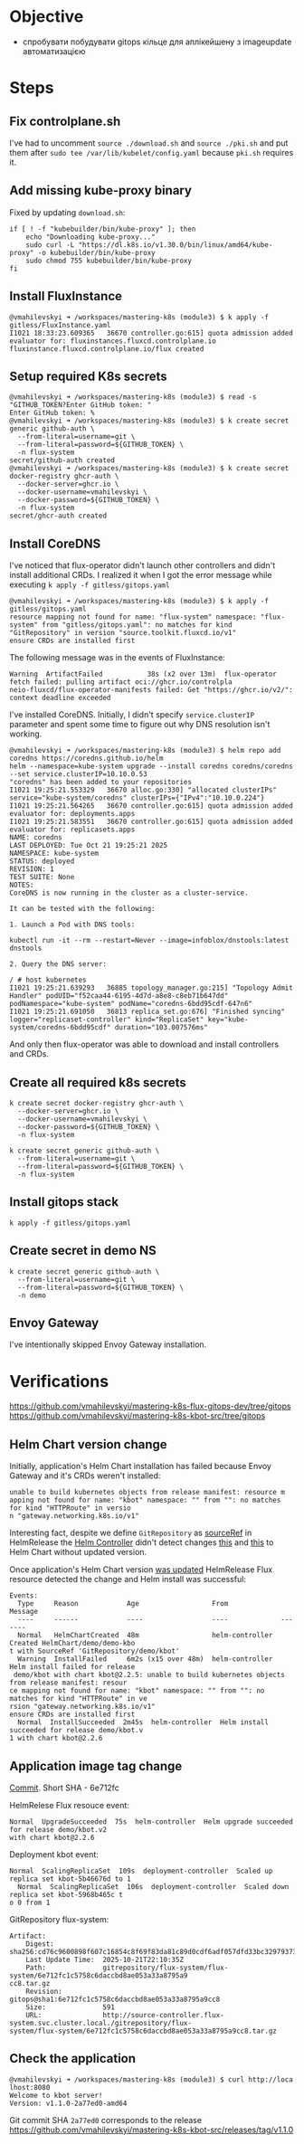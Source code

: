 # Objective
- спробувати побудувати gitops кільце для аплікейшену з imageupdate автоматизацією

# Steps
## Fix controlplane.sh
I've had to uncomment `source ./download.sh` and `source ./pki.sh` and put them after `sudo tee /var/lib/kubelet/config.yaml` because `pki.sh` requires it.

## Add missing kube-proxy binary
Fixed by updating `download.sh`:
```
if [ ! -f "kubebuilder/bin/kube-proxy" ]; then
    echo "Downloading kube-proxy..."
    sudo curl -L "https://dl.k8s.io/v1.30.0/bin/linux/amd64/kube-proxy" -o kubebuilder/bin/kube-proxy
    sudo chmod 755 kubebuilder/bin/kube-proxy
fi
```
## Install FluxInstance
```
@vmahilevskyi ➜ /workspaces/mastering-k8s (module3) $ k apply -f gitless/FluxInstance.yaml  
I1021 18:33:23.609365   36670 controller.go:615] quota admission added evaluator for: fluxinstances.fluxcd.controlplane.io
fluxinstance.fluxcd.controlplane.io/flux created
```
## Setup required K8s secrets
```
@vmahilevskyi ➜ /workspaces/mastering-k8s (module3) $ read -s "GITHUB_TOKEN?Enter GitHub token: "
Enter GitHub token: %              
@vmahilevskyi ➜ /workspaces/mastering-k8s (module3) $ k create secret generic github-auth \      
  --from-literal=username=git \
  --from-literal=password=${GITHUB_TOKEN} \
  -n flux-system
secret/github-auth created
@vmahilevskyi ➜ /workspaces/mastering-k8s (module3) $ k create secret docker-registry ghcr-auth \
  --docker-server=ghcr.io \
  --docker-username=vmahilevskyi \
  --docker-password=${GITHUB_TOKEN} \
  -n flux-system
secret/ghcr-auth created
```
## Install CoreDNS
I've noticed that flux-operator didn't launch other controllers and didn't install additional CRDs. I realized it when I got the error message while executing `k apply -f gitless/gitops.yaml`
```
@vmahilevskyi ➜ /workspaces/mastering-k8s (module3) $ k apply -f gitless/gitops.yaml 
resource mapping not found for name: "flux-system" namespace: "flux-system" from "gitless/gitops.yaml": no matches for kind "GitRepository" in version "source.toolkit.fluxcd.io/v1"
ensure CRDs are installed first
```

The following message was in the events of FluxInstance:
```
Warning  ArtifactFailed           38s (x2 over 13m)  flux-operator  fetch failed: pulling artifact oci://ghcr.io/controlpla
neio-fluxcd/flux-operator-manifests failed: Get "https://ghcr.io/v2/": context deadline exceeded
```

I've installed CoreDNS. Initially, I didn't specify `service.clusterIP` parameter and spent some time to figure out why DNS resolution isn't working.
```
@vmahilevskyi ➜ /workspaces/mastering-k8s (module3) $ helm repo add coredns https://coredns.github.io/helm 
helm --namespace=kube-system upgrade --install coredns coredns/coredns --set service.clusterIP=10.10.0.53 
"coredns" has been added to your repositories
I1021 19:25:21.553329   36670 alloc.go:330] "allocated clusterIPs" service="kube-system/coredns" clusterIPs={"IPv4":"10.10.0.224"}
I1021 19:25:21.564265   36670 controller.go:615] quota admission added evaluator for: deployments.apps
I1021 19:25:21.583551   36670 controller.go:615] quota admission added evaluator for: replicasets.apps
NAME: coredns
LAST DEPLOYED: Tue Oct 21 19:25:21 2025
NAMESPACE: kube-system
STATUS: deployed
REVISION: 1
TEST SUITE: None
NOTES:
CoreDNS is now running in the cluster as a cluster-service.

It can be tested with the following:

1. Launch a Pod with DNS tools:

kubectl run -it --rm --restart=Never --image=infoblox/dnstools:latest dnstools

2. Query the DNS server:

/ # host kubernetes
I1021 19:25:21.639293   36885 topology_manager.go:215] "Topology Admit Handler" podUID="f52caa44-6195-4d7d-a8e8-c8eb71b647dd" podNamespace="kube-system" podName="coredns-6bdd95cdf-647n6"
I1021 19:25:21.691050   36813 replica_set.go:676] "Finished syncing" logger="replicaset-controller" kind="ReplicaSet" key="kube-system/coredns-6bdd95cdf" duration="103.007576ms"
```

And only then flux-operator was able to download and install controllers and CRDs.

## Create all required k8s secrets
```
k create secret docker-registry ghcr-auth \
  --docker-server=ghcr.io \    
  --docker-username=vmahilevskyi \         
  --docker-password=${GITHUB_TOKEN} \
  -n flux-system

k create secret generic github-auth \      
  --from-literal=username=git \
  --from-literal=password=${GITHUB_TOKEN} \
  -n flux-system
```

## Install gitops stack
```
k apply -f gitless/gitops.yaml
```

## Create secret in demo NS
```
k create secret generic github-auth \      
  --from-literal=username=git \
  --from-literal=password=${GITHUB_TOKEN} \
  -n demo
```

## Envoy Gateway
I've intentionally skipped Envoy Gateway installation. 

# Verifications

https://github.com/vmahilevskyi/mastering-k8s-flux-gitops-dev/tree/gitops  
https://github.com/vmahilevskyi/mastering-k8s-kbot-src/tree/gitops

## Helm Chart version change
Initially, application's Helm Chart installation has failed because Envoy Gateway and it's CRDs weren't installed:
```
unable to build kubernetes objects from release manifest: resource m
apping not found for name: "kbot" namespace: "" from "": no matches for kind "HTTPRoute" in versio
n "gateway.networking.k8s.io/v1"
```
Interesting fact, despite we define `GitRepository` as [sourceRef](https://github.com/vmahilevskyi/mastering-k8s-flux-gitops-dev/blob/main/clusters/demo/kbot-hr.yaml#L12) in HelmRelease the [Helm Controller](https://fluxcd.io/flux/components/helm/) didn't detect changes [this](https://github.com/vmahilevskyi/mastering-k8s-kbot-src/commit/9c0dc0cdf12ca993488c263cd509194f2431698b) and [this](https://github.com/vmahilevskyi/mastering-k8s-kbot-src/commit/2a77ed0440d590ab7e4f5e425a4a73b5f9be4fe1) to Helm Chart without updated version.

Once application's Helm Chart version [was updated](https://github.com/vmahilevskyi/mastering-k8s-kbot-src/commit/e5a5ded6a66c621f6da817d7012538f46341c6b5) HelmRelease Flux resource detected the change and Helm install was successful:
```
Events:                                                                                           
  Type     Reason            Age                  From             Message                        
  ----     ------            ----                 ----             -------                        
  Normal   HelmChartCreated  48m                  helm-controller  Created HelmChart/demo/demo-kbo
t with SourceRef 'GitRepository/demo/kbot'                                                        
  Warning  InstallFailed     6m2s (x15 over 48m)  helm-controller  Helm install failed for release
 demo/kbot with chart kbot@2.2.5: unable to build kubernetes objects from release manifest: resour
ce mapping not found for name: "kbot" namespace: "" from "": no matches for kind "HTTPRoute" in ve
rsion "gateway.networking.k8s.io/v1"                                                              
ensure CRDs are installed first                                                                   
  Normal  InstallSucceeded  2m45s  helm-controller  Helm install succeeded for release demo/kbot.v
1 with chart kbot@2.2.6 
``` 
## Application image tag change

[Commit](https://github.com/vmahilevskyi/mastering-k8s-flux-gitops-dev/commit/6e712fc1c5758c6daccbd8ae053a33a8795a9cc8). 
Short SHA - 6e712fc

HelmRelese Flux resouce event:
```
Normal  UpgradeSucceeded  75s  helm-controller  Helm upgrade succeeded for release demo/kbot.v2 
with chart kbot@2.2.6 
```

Deployment kbot event:
```
Normal  ScalingReplicaSet  109s  deployment-controller  Scaled up replica set kbot-5b46676d to 1
  Normal  ScalingReplicaSet  106s  deployment-controller  Scaled down replica set kbot-5968b465c t
o 0 from 1   
```

GitRepository flux-system:
```
Artifact:                                                                                       
    Digest:            sha256:cd76c9600898f607c16854c8f69f83da81c89d0cdf6adf057dfd33bc32979373    
    Last Update Time:  2025-10-21T22:10:35Z                                                       
    Path:              gitrepository/flux-system/flux-system/6e712fc1c5758c6daccbd8ae053a33a8795a9
cc8.tar.gz                                                                                        
    Revision:          gitops@sha1:6e712fc1c5758c6daccbd8ae053a33a8795a9cc8                       
    Size:              591                                                                        
    URL:               http://source-controller.flux-system.svc.cluster.local./gitrepository/flux-
system/flux-system/6e712fc1c5758c6daccbd8ae053a33a8795a9cc8.tar.gz 
```
## Check the application
```
@vmahilevskyi ➜ /workspaces/mastering-k8s (module3) $ curl http://loca
lhost:8080
Welcome to kbot server!
Version: v1.1.0-2a77ed0-amd64
```
Git commit SHA `2a77ed0` corresponds to the release https://github.com/vmahilevskyi/mastering-k8s-kbot-src/releases/tag/v1.1.0
